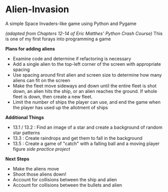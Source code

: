 # Alien-Invasion
A simple Space Invaders-like game using Python and Pygame 

*(adapted from Chapters 12-14 of Eric Matthes' Python Crash Course)*
This is one of my first forays into programming a game

**Plans for adding aliens**
* Examine code and determine if refactoring is necessary
* Add a single alien to the top-left corner of the screen with appropriate spacing
* Use spacing around first alien and screen size to determine how many aliens can fit
    on the screen
* Make the fleet move sideways and down until the entire fleet is shot down, an alien
    hits the ship, or an alien reaches the ground. If whole fleet is down, then create
    a new fleet.
* Limit the number of ships the player can use, and end the game when the player has 
    used up the allotment of ships

**Additional Things**
* 13.1 / 13.2 : Find an image of a star and create a background of random star patterns
* 13.3 : Create raindrops and get them to fall in the background
* 13.5 : Create a game of "catch" with a falling ball and a moving player figure *side practice project*

**Next Steps**
* Make the aliens move
* Shoot those aliens down!
* Account for collisions between the ship and alien
* Account for collisions between the bullets and alien
